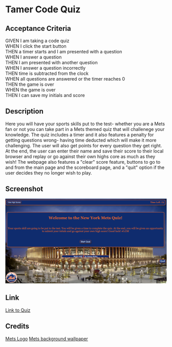 # Tamer Code Quiz

## Acceptance Criteria
GIVEN I am taking a code quiz <br>
WHEN I click the start button<br>
THEN a timer starts and I am presented with a question<br>
WHEN I answer a question<br>
THEN I am presented with another question<br>
WHEN I answer a question incorrectly<br>
THEN time is subtracted from the clock<br>
WHEN all questions are answered or the timer reaches 0<br>
THEN the game is over<br>
WHEN the game is over<br>
THEN I can save my initials and score<br>

## Description

Here you will have your sports skills put to the test- whether you are a Mets fan or not you can take part in a Mets themed quiz that will challenege your knowledge. The quiz includes a timer and it also features a penalty for getting questions wrong- having time deducted which will make it more challenging. The user will also get points for every question they get right. At the end, the user can enter their name and save their score to their local browser and replay or go against their own highs core as much as they wish! The webpage also features a "clear" score feature, buttons to go to and from the main page and the scoreboard page, and a "quit" option if the user decides they no longer wish to play. 

## Screenshot
![New York Mets Quiz](<Screenshot 2024-01-16 at 18.20.19.png>)

## Link
<a href="https://tamerbekir.github.io/tamer-mets-quiz/">Link to Quiz</a>

## Credits
<a href="https://1000logos.net/mets-logo/">Mets Logo</a>
<a href="https://www.pinterest.com/pin/330944272588399585/">Mets background wallpaper</a>


